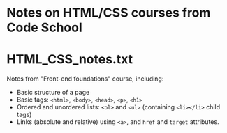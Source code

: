 # Notes on HTML/CSS courses from Code School

#
# HTML_CSS_notes.txt

Notes from "Front-end foundations" course, including:

* Basic structure of a page
* Basic tags: ```<html>```, ```<body>```, ```<head>```, ```<p>```, ```<h1>```
* Ordered and unordered lists: ```<ol>``` and ```<ul>``` (containing ```<li></li>``` child tags)
* Links (absolute and relative) using ```<a>```, and ```href``` and ```target``` attributes.